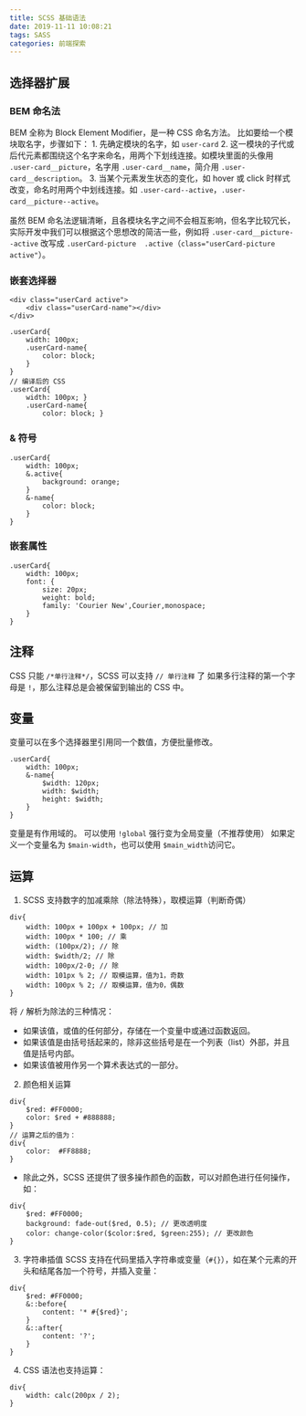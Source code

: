```yaml
---
title: SCSS 基础语法
date: 2019-11-11 10:08:21
tags: SASS
categories: 前端探索
---
```


## 选择器扩展
### BEM  命名法
BEM 全称为 Block Element Modifier，是一种 CSS 命名方法。
比如要给一个模块取名字，步骤如下：
1\. 先确定模块的名字，如 `user-card`
2\. 这一模块的子代或后代元素都围绕这个名字来命名，用两个下划线连接。如模块里面的头像用 `.user-card__picture`，名字用 `.user-card__name`，简介用 `.user-card__description`。
3\. 当某个元素发生状态的变化，如 hover 或 click 时样式改变，命名时用两个中划线连接。如 `.user-card--active`，`.user-card__picture--active`。

虽然 BEM 命名法逻辑清晰，且各模块名字之间不会相互影响，但名字比较冗长，实际开发中我们可以根据这个思想改的简洁一些，例如将 `.user-card__picture--active` 改写成 `.userCard-picture  .active`（`class="userCard-picture active"`）。

### 嵌套选择器
```
<div class="userCard active">
	<div class="userCard-name"></div>
</div>
```
```
.userCard{
	width: 100px;
	.userCard-name{
		color: block;
	}
}
// 编译后的 CSS
.userCard{
	width: 100px; }
	.userCard-name{
		color: block; }
```
### & 符号
```
.userCard{
	width: 100px;
	&.active{
		background: orange;
	}
	&-name{
		color: block;
	}
}
```
### 嵌套属性
```
.userCard{
	width: 100px;
	font: {
		size: 20px;
		weight: bold;
		family: 'Courier New',Courier,monospace;
	}
}
```

## 注释
CSS 只能 `/*单行注释*/`，SCSS 可以支持 `// 单行注释` 了
如果多行注释的第一个字母是 `!`，那么注释总是会被保留到输出的 CSS 中。

## 变量
变量可以在多个选择器里引用同一个数值，方便批量修改。
```
.userCard{
	width: 100px;
	&-name{
		$width: 120px;
		width: $width;
		height: $width;
	}
}
```
变量是有作用域的。
可以使用 `!global` 强行变为全局变量（不推荐使用）
如果定义一个变量名为 `$main-width`，也可以使用 `$main_width`访问它。

## 运算
1. SCSS 支持数字的加减乘除（除法特殊），取模运算（判断奇偶）
```
div{
    width: 100px + 100px + 100px; // 加
    width: 100px * 100; // 乘
    width: (100px/2); // 除
    width: $width/2; // 除
    width: 100px/2-0; // 除
    width: 101px % 2; // 取模运算，值为1，奇数
    width: 100px % 2; // 取模运算，值为0，偶数
}
```
将 `/` 解析为除法的三种情况：
+ 如果该值，或值的任何部分，存储在一个变量中或通过函数返回。
+ 如果该值是由括号括起来的，除非这些括号是在一个列表（list）外部，并且值是括号内部。
+ 如果该值被用作另一个算术表达式的一部分。
2. 颜色相关运算
```
div{
    $red: #FF0000;
    color: $red + #888888;
}
// 运算之后的值为：
div{
    color:  #FF8888;
}
```
+ 除此之外，SCSS 还提供了很多操作颜色的函数，可以对颜色进行任何操作，如：
```
div{
	$red: #FF0000;
	background: fade-out($red, 0.5); // 更改透明度
	color: change-color($color:$red, $green:255); // 更改颜色
}
```
3. 字符串插值
SCSS 支持在代码里插入字符串或变量（`#{}`），如在某个元素的开头和结尾各加一个符号，并插入变量：
```
div{
	$red: #FF0000;
	&::before{
		content: '* #{$red}';
	}
	&::after{
		content: '?';
	}
}
```
4. CSS 语法也支持运算：
```
div{
    width: calc(200px / 2);
}
```
